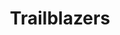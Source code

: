 ---
position: 7
path: "/tianna/"
name: "Tianna"
title: "Trailblazers"
story: "Tianna Davis has never minded proving people wrong and doing what no one thought she could. This includes running her own rodeo and riding 1,500 lb. bulls. She is a bonafide young cowgirl who is anything but traditional, and a shining embodiment of a trailblazer through and through."
homePageImage: ../images/tianna.jpg
videoSourceURL: "https://player.vimeo.com/external/237157979.hd.mp4?s=c1cf1541f1b041187d0fa5ddcb7097481e67dbf5&profile_id=175"
videoImage: ../images/tianna-video-image.jpg
backgroundImage: ../images/tianna-story-bg.jpg
modalImage: ../images/andy-read-more.jpg
---